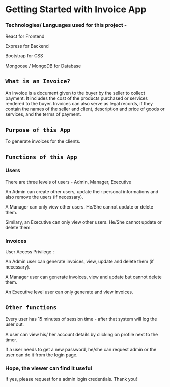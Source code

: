 # Getting Started with Invoice App

### Technologies/ Languages used for this project -

React for Frontend

Express for Backend

Bootstrap for CSS

Mongoose / MongoDB for Database

## `What is an Invoice?`

An invoice is a document given to the buyer by the seller to collect payment. It includes the cost of the products purchased or services rendered to the buyer. Invoices can also serve as legal records, if they contain the names of the seller and client, description and price of goods or services, and the terms of payment.

## `Purpose of this App`

To generate invoices for the clients.

## `Functions of this App`

### Users

There are three levels of users - Admin, Manager, Executive

An Admin can create other users, update their personal informations and also remove the users (if necessary).

A Manager can only view other users. He/She cannot update or delete them.

Similary, an Executive can only view other users. He/She cannot update or delete them.

### Invoices

User Access Privilege :

An Admin user can generate invoices, view, update and delete them (if necessary).

A Manager user can generate invoices, view and update but cannot delete them.

An Executive level user can only generate and view invoices.

## `Other functions`

Every user has 15 minutes of session time - after that system will log the user out.

A user can view his/ her account details by clicking on profile next to the timer.

If a user needs to get a new password, he/she can request admin or the user can do it from the login page.

### Hope, the viewer can find it useful

If yes, please request for a admin login credentials. Thank you!
